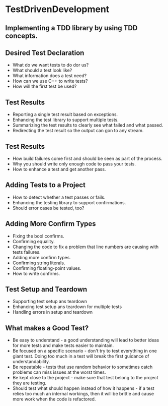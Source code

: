 # TestDrivenDevelopment

## Implementing a TDD library by using TDD concepts.


## Desired Test Declaration
* What do we want tests to do dor us?
* What should a test look like?
* What information does a test need?
* How can we use C++ to write tests?
* How will the first test be used?

## Test Results
* Reporting a single test result based on exceptions.
* Enhancing the test library to support multiple tests.
* Summarizing the test results to clearly see what failed and what passed.
* Redirecting the test result so the output can gon to any stream.

## Test Results
* How build failures come first and should be seen as part of the process.
* Why you should write only enough code to pass your tests.
* How to enhance a test and get another pass.

## Adding Tests to a Project
* How to detect whether a test passes or fails.
* Enhancing the testing library to support confirmations.
* Should error cases be tested, too?

## Adding More Confirm Types
* Fixing the bool confirms.
* Confirming equality.  
* Changing the code to fix a problem that line numbers are causing with tests failures.
* Adding more confirm types.
* Confirming string literals.
* Confirming floating-point values.
* How to write confirms.

## Test Setup and Teardown
* Supporting test setup ans teardown
* Enhancing test setup ans teardown for multiple tests
* Handling errors in setup and teardown

## What makes a Good Test?
* Be easy to understand - a good understanding will lead to better ideas for more tests and make tests easier to maintain.
* Be focused on a specific scenario - don't try to test everything in one giant test. Doing too much in a test will break the first guidance of understandability.
* Be repeatable - tests that use random behavior to sometimes catch problems can miss issues at the worst times.
* Be kept close to the project - make sure that test belong to the project they are testing.
* Should test what should happen instead of how it happens - if a test relies too much an internal workings, then it will be brittle and cause more work when the code is refactored. 